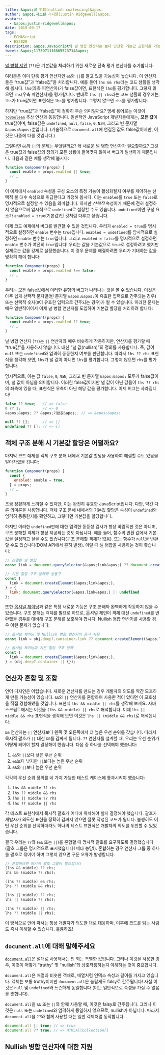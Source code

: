```yaml
---
title: &apos;널 병합(nüllish coalescing)&apos;
author: &apos;저스틴 리지웰(Justin Ridgewell)&apos;
avatars:
  - &apos;justin-ridgewell&apos;
date: 2019-09-17
tags:
  - ECMAScript
  - ES2020
description: &apos;JavaScript의 널 병합 연산자는 보다 안전한 기본값 표현식을 가능하게 합니다.&apos;
tweet: &apos;1173971116865523714&apos;
---
```

[널 병합 제안](https://github.com/tc39/proposal-nullish-coalescing/) (`??`)은 기본값을 처리하기 위한 새로운 단축 평가 연산자를 추가합니다.

여러분은 이미 단축 평가 연산자인 `&&`와 `||`를 알고 있을 가능성이 높습니다. 이 연산자들은 “true값”과 “false값”을 처리합니다. 예를 들어 `lhs && rhs`라는 코드 샘플을 생각해 봅시다. `lhs`(좌측 피연산자)가 false값이면, 표현식은 `lhs`를 평가합니다. 그렇지 않으면 `rhs`(우측 피연산자)를 평가합니다. 반대로 `lhs || rhs`라는 코드 샘플의 경우에는, `lhs`가 true값이면 표현식은 `lhs`를 평가합니다. 그렇지 않으면 `rhs`를 평가합니다.

<!--truncate-->
하지만 “true값”과 “false값”이 정확히 무슨 의미일까요? 명세 용어로는 이것이 [`ToBoolean`](https://tc39.es/ecma262/#sec-toboolean) 추상 연산과 동등합니다. 일반적인 JavaScript 개발자들에게는, **모든 값**이 true값이며, false값은 `undefined`, `null`, `false`, `0`, `NaN`, 그리고 빈 문자열 `&apos;&apos;`뿐입니다. (기술적으로 `document.all`에 연결된 값도 false값이지만, 이것은 나중에 다룰 것입니다.)

그렇다면 `&&`와 `||`의 문제는 무엇일까요? 왜 새로운 널 병합 연산자가 필요할까요? 그것은 true값과 false값의 정의가 모든 상황에 들어맞지 않아서 버그가 발생하기 때문입니다. 다음과 같은 예를 생각해 봅시다:

```js
function Component(props) {
  const enable = props.enabled || true;
  // …
}
```

이 예제에서 `enabled` 속성을 구성 요소의 특정 기능이 활성화될지 여부를 제어하는 선택적 불 대수 속성으로 취급한다고 가정해 봅시다. 이는 `enabled`를 `true` 또는 `false`로 명시적으로 설정할 수 있음을 의미합니다. 하지만 _선택적_ 속성이기 때문에 전혀 설정하지 않음으로써 암시적으로 `undefined`로 설정할 수도 있습니다. `undefined`이면 구성 요소가 `enabled = true`(기본값)인 것처럼 다루고 싶습니다.

이제 코드 예제에서 버그를 발견할 수 있을 것입니다. 우리가 `enabled = true`를 명시적으로 설정하면 `enable` 변수는 `true`입니다. `enabled = undefined`를 암시적으로 설정하면 `enable` 변수는 `true`입니다. 그리고 `enabled = false`를 명시적으로 설정하면 `enable` 변수가 여전히 `true`입니다! 우리는 값을 기본값으로 `true`로 설정하려고 했지만 실제로는 값을 강제로 설정했습니다. 이 경우 문제를 해결하려면 우리가 기대하는 값을 명확히 해야 합니다:

```js
function Component(props) {
  const enable = props.enabled !== false;
  // …
}
```

우리는 모든 false값에서 이러한 유형의 버그가 나타나는 것을 볼 수 있습니다. 이것은 아주 쉽게 선택적 문자열(빈 문자열 `&apos;&apos;`이 유효한 입력으로 간주되는 경우) 또는 선택적 숫자(`0`이 유효한 입력으로 간주되는 경우)가 될 수 있습니다. 이러한 문제는 매우 일반적이어서 이제 널 병합 연산자를 도입하여 기본값 할당을 처리하려 합니다:

```js
function Component(props) {
  const enable = props.enabled ?? true;
  // …
}
```

널 병합 연산자 (`??`)는 `||` 연산자와 매우 비슷하게 작동하지만, 연산자를 평가할 때 “true값”을 사용하지 않습니다. 대신 “널 값(nullish)”의 정의를 사용합니다. 즉, 값이 `null` 또는 `undefined`와 엄격히 동등한지 여부를 판단합니다. 따라서 `lhs ?? rhs` 표현식을 생각해 보면, `lhs`가 널 값이 아니면 `lhs`를 평가합니다. 그렇지 않으면 `rhs`를 평가합니다.

명시적으로, 이는 값 `false`, `0`, `NaN`, 그리고 빈 문자열 `&apos;&apos;` 모두가 false값이며, 널 값이 아님을 의미합니다. 이러한 false값이지만 널 값이 아닌 값들이 `lhs ?? rhs`의 좌측에 있을 때, 표현식은 우측이 아닌 해당 값을 평가합니다. 이제 버그는 사라집니다!

```js
false ?? true;   // => false
0 ?? 1;          // => 0
&apos;&apos; ?? &apos;기본값&apos;; // => &apos;&apos;

null ?? [];      // => []
undefined ?? []; // => []
```

## 객체 구조 분해 시 기본값 할당은 어떨까요?

마지막 코드 예제를 객체 구조 분해 내에서 기본값 할당을 사용하여 해결할 수도 있음을 알아차렸을 겁니다:

```js
function Component(props) {
  const {
    enabled: enable = true,
  } = props;
  // …
}
```

조금 장황하게 느껴질 수 있지만, 이는 완전히 유효한 JavaScript입니다. 다만, 약간 다른 의미론을 사용합니다. 객체 구조 분해 내에서의 기본값 할당은 속성이 `undefined`와 엄격히 동등한지를 확인하고, 그렇다면 기본값을 할당합니다.

하지만 이러한 `undefined`만에 대한 엄격한 동등성 검사가 항상 바람직한 것은 아니며, 구조 분해할 객체가 항상 제공되는 것도 아닙니다. 예를 들어, 함수의 반환 값에서 기본값을 설정하고 싶을 수도 있습니다(구조 분해할 객체가 없음). 또는 함수가 `null`을 반환할 수도 있습니다(DOM API에서 흔히 발생). 이럴 때 널 병합을 사용하는 것이 좋습니다:

```js
// 간결한 널 병합
const link = document.querySelector(&apos;link&apos;) ?? document.createElement(&apos;link&apos;);

// 기본 할당 구조 분해와 상용구
const {
  link = document.createElement(&apos;link&apos;),
} = {
  link: document.querySelector(&apos;link&apos;) || undefined
};
```

또한 [옵셔널 체이닝](/features/optional-chaining)과 같은 특정 새로운 기능은 구조 분해와 완벽하게 작동하지 않을 수 있습니다. 구조 분해는 객체를 필요로 하므로, 옵셔널 체인이 객체 대신 `undefined`를 반환했을 경우를 대비해 구조 분해를 보호해야 합니다. Nullish 병합 연산자를 사용할 경우 이런 문제가 없습니다:

```js
// 옵셔널 체이닝 및 Nullish 병합 연산자의 동시 사용
const link = obj.deep?.container.link ?? document.createElement(&apos;link&apos;);

// 옵셔널 체이닝과 기본 할당 구조 분해
const {
  link = document.createElement(&apos;link&apos;),
} = (obj.deep?.container || {});
```

## 연산자 혼합 및 조합

언어 디자인은 어렵습니다. 새로운 연산자를 만드는 경우 개발자의 의도를 약간 모호하게 만들 가능성이 있습니다. `&&`와 `||` 연산자를 혼합하여 사용한 적이 있다면 이 모호성을 직접 경험해봤을 것입니다. 표현식 `lhs && middle || rhs`를 생각해 보세요. 자바스크립트에서는 이것을 `(lhs && middle) || rhs`로 해석합니다. 이제 `lhs || middle && rhs` 표현식을 생각해 보면 이것은 `lhs || (middle && rhs)`로 해석됩니다.

`&&` 연산자는 `||` 연산자보다 왼쪽 및 오른쪽에서 더 높은 우선 순위를 갖습니다. 따라서 묵시적 괄호가 `||` 대신 `&&`를 감싸게 됩니다. `??` 연산자를 설계할 때, 우리는 우선 순위가 어떻게 되어야 할지 결정해야 했습니다. 다음 중 하나를 선택해야 했습니다:

1. `&&`와 `||`보다 낮은 우선 순위
1. `&&`보다 낮지만 `||`보다는 높은 우선 순위
1. `&&`와 `||`보다 높은 우선 순위

각각의 우선 순위 정의를 네 가지 가능한 테스트 케이스에 통과시켜야 했습니다:

1. `lhs && middle ?? rhs`
1. `lhs ?? middle && rhs`
1. `lhs || middle ?? rhs`
1. `lhs ?? middle || rhs`

각 테스트 표현식에서 묵시적 괄호가 어디에 위치해야 할지 결정해야 했습니다. 괄호가 개발자가 의도한 표현을 정확히 감싸지 않으면 잘못 작성된 코드가 됩니다. 불행히도 어떤 우선 순위를 선택하더라도 하나의 테스트 표현식은 개발자의 의도를 위반할 수 있었습니다.

결국 우리는 `??`와 (`&&` 또는 `||`)를 혼합할 때 명시적 괄호를 요구하도록 결정했습니다 (괄호 그룹은 명시적으로 표시했습니다! 메타 농담!). 혼합하는 경우 연산자 그룹 중 하나를 괄호로 묶어야 하며 그렇지 않으면 구문 오류가 발생합니다.

```js
// 혼합하려면 명시적 괄호 그룹이 필요합니다
(lhs && middle) ?? rhs;
lhs && (middle ?? rhs);

(lhs ?? middle) && rhs;
lhs ?? (middle && rhs);

(lhs || middle) ?? rhs;
lhs || (middle ?? rhs);

(lhs ?? middle) || rhs;
lhs ?? (middle || rhs);
```

이 방식으로 언어 파서는 항상 개발자가 의도한 대로 대응하며, 이후에 코드를 읽는 사람도 즉시 이해할 수 있습니다. 훌륭하죠!

## `document.all`에 대해 말해주세요

[`document.all`](https://developer.mozilla.org/en-US/docs/Web/API/Document/all)은 절대로 사용해서는 안 되는 특별한 값입니다. 그러나 이것을 사용한 경우, 이것이 어떻게 “truthy” 및 “nullish”와 상호작용하는지 이해하는 것이 중요합니다.

`document.all`은 배열과 비슷한 객체로, 배열처럼 인덱스 속성과 길이를 가지고 있습니다. 객체는 보통 truthy이지만 `document.all`은 놀랍게도 falsy로 간주됩니다! 사실 이것은 `null` 및 `undefined`와 느슨하게 동일합니다 (이는 일반적으로 속성을 가질 수 없음을 뜻합니다).

`document.all`을 `&&` 또는 `||`와 함께 사용할 때, 이것은 falsy로 간주됩니다. 그러나 이것은 `null` 또는 `undefined`와 엄격하게 동일하지 않으므로, nullish가 아닙니다. 따라서 `document.all`을 `??`와 함께 사용할 때는 일반 객체처럼 동작합니다.

```js
document.all || true; // => true
document.all ?? true; // => HTMLAllCollection[]
```

## Nullish 병합 연산자에 대한 지원

<feature-support chrome="80 https://bugs.chromium.org/p/v8/issues/detail?id=9547"
                 firefox="72 https://bugzilla.mozilla.org/show_bug.cgi?id=1566141"
                 safari="13.1 https://webkit.org/blog/10247/new-webkit-features-in-safari-13-1/"
                 nodejs="14 https://medium.com/@nodejs/node-js-version-14-available-now-8170d384567e"
                 babel="yes https://babeljs.io/docs/en/babel-plugin-proposal-nullish-coalescing-operator"></feature-support>
